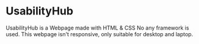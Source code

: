 # UsabilityHub
UsabilityHub is a Webpage made with HTML &amp; CSS  No any  framework is used. This webpage isn't responsive, only suitable for desktop and laptop.
